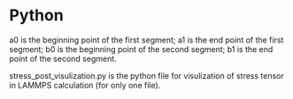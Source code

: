 # Python
a0 is the beginning point of the first segment;
a1 is the end point of the first segment;
b0 is the beginning point of the second segment;
b1 is the end point of the second segment.

stress_post_visulization.py is the python file for visulization of stress tensor in LAMMPS calculation (for only one file).
